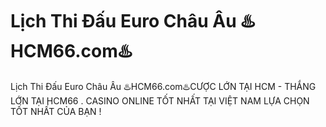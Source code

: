 # Lịch Thi Đấu Euro Châu Âu ♨️HCM66.com♨️

Lịch Thi Đấu Euro Châu Âu ♨️HCM66.com♨️CƯỢC LỚN TẠI HCM - THẮNG LỚN TẠI HCM66 . CASINO ONLINE TỐT NHẤT TẠI VIỆT NAM LỰA CHỌN TỐT NHẤT CỦA BẠN !